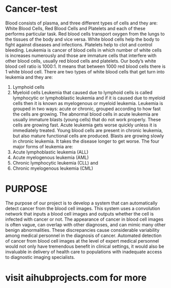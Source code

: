 # Cancer-test
Blood consists of plasma, and three different types of cells and they are: White Blood
Cells, Red Blood Cells and Platelets and each of these performs particular task. Red
blood cells transport oxygen from the lungs to the tissues of the body and vice versa.
White blood cells help the body to fight against diseases and infections. Platelets help
to clot and control bleeding. Leukemia is cancer of blood cells in which number of
white cells is increases numerously and those are immature cells that interfere with
other blood cells, usually red blood cells and platelets. Our body’s white blood cell ratio
is 1000:1. It means that between 1000 red blood cells there is 1 white blood cell.
There are two types of white blood cells that get turn into leukemia and they are:
1. Lymphoid cells
2. Myeloid cells
Leukemia that caused due to lymphoid cells is called lymphocytic or lymphoblastic
leukemia and if it is caused due to myeloid cells then it is known as myelogenous
or myeloid leukemia. Leukemia is grouped in two ways: acute or chronic, grouped
according to how fast the cells are growing. The abnormal blood cells in acute
leukemia are usually immature blasts (young cells) that do not work properly. These
cells are growing fast. Acute leukemia gets worse quickly unless it is immediately
treated. Young blood cells are present in chronic leukemia, but also mature
functional cells are produced. Blasts are growing slowly in chronic leukemia. It
takes the disease longer to get worse.
The four major forms of leukemia are:
1. Acute lymphoblastic leukemia (ALL)
2. Acute myelogenous leukemia (AML)
3. Chronic lymphocytic leukemia (CLL) and
4. Chronic myelogenous leukemia (CML)

# PURPOSE
The purpose of our project is to develop a system that can automatically detect cancer
from the blood cell images. This system uses a convolution network that inputs a blood
cell images and outputs whether the cell is infected with cancer or not. The appearance
of cancer in blood cell images is often vague, can overlap with other diagnoses, and can
mimic many other benign abnormalities. These discrepancies cause considerable
variability among medical personnel in the diagnosis of cancer. Automated detection
of cancer from blood cell images at the level of expert medical personnel would not
only have tremendous benefit in clinical settings, it would also be invaluable in delivery
of health care to populations with inadequate access to diagnostic imaging specialists.

# visit aihubprojects.com for more 
